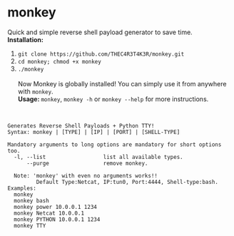 # monkey
Quick and simple reverse shell payload generator to save time.
<br/>
<b>Installation:</b><br />
  1. ```git clone https://github.com/THEC4R3T4K3R/monkey.git```<br />
  2. ```cd monkey; chmod +x monkey```<br />
  3. ```./monkey```<br /><br />
  Now Monkey is globally installed! You can simply use it from anywhere with ```monkey```.  <br />
<b>Usage: </b>
  ```monkey```, ```monkey -h``` or ```monkey --help``` for more instructions.
  <br />
  
    Generates Reverse Shell Payloads + Python TTY!
    Syntax: monkey | [TYPE] | [IP] | [PORT] | [SHELL-TYPE]
    
    Mandatory arguments to long options are mandatory for short options too.
      -l, --list                  list all available types.
          --purge                 remove monkey.
    
      Note: 'monkey' with even no arguments works!!
             Default Type:Netcat, IP:tun0, Port:4444, Shell-type:bash.
    Examples:
      monkey
      monkey bash
      monkey power 10.0.0.1 1234 
      monkey Netcat 10.0.0.1
      monkey PYTHON 10.0.0.1 1234
      monkey TTY
